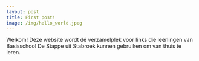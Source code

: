 ```yaml
---
layout: post
title: First post!
image: /img/hello_world.jpeg
---
```


Welkom! Deze website wordt dé verzamelplek voor links die leerlingen van Basisschool De Stappe uit Stabroek kunnen gebruiken om van thuis te leren.
